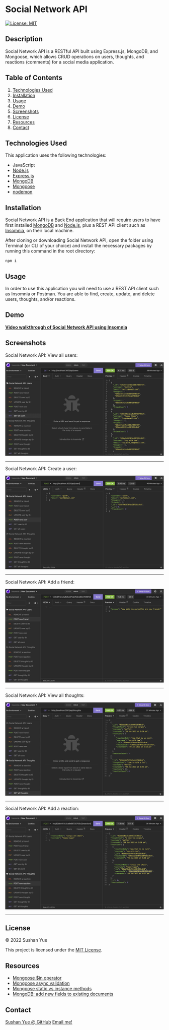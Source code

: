 # Social Network API

[![License: MIT](https://img.shields.io/badge/License-MIT-yellow.svg)](https://opensource.org/licenses/MIT)

## Description

Social Network API is a RESTful API built using Express.js, MongoDB, and Mongoose, which allows CRUD operations on users, thoughts, and reactions (comments) for a social media application.

## Table of Contents

1. [Technologies Used](#technologies-used)
2. [Installation](#installation)
3. [Usage](#usage)
4. [Demo](#demo)
5. [Screenshots](#screenshots)
6. [License](#license)
7. [Resources](#resources)
8. [Contact](#contact)

## Technologies Used

This application uses the following technologies:

- JavaScript
- [Node.js](https://nodejs.dev/)
- [Express.js](https://expressjs.com/)
- [MongoDB](https://www.mongodb.com/docs/manual/?_ga=2.42458085.1730790684.1656485442-1134542769.1653952537)
- [Mongoose](https://mongoosejs.com/docs/)
- [nodemon](https://www.npmjs.com/package/nodemon)

## Installation

Social Network API is a Back End application that will require users to have first installed [MongoDB](https://www.mongodb.com/docs/manual/?_ga=2.42458085.1730790684.1656485442-1134542769.1653952537) and [Node.js](https://nodejs.dev/), plus a REST API client such as [Insomnia](https://insomnia.rest/), on their local machine.

After cloning or downloading Social Network API, open the folder using Terminal (or CLI of your choice) and install the necessary packages by running this command in the root directory:

```
npm i
```

## Usage

In order to use this application you will need to use a REST API client such as Insomnia or Postman. You are able to find, create, update, and delete users, thoughts, and/or reactions.

## Demo

**[Video walkthrough of Social Network API using Insomnia](https://drive.google.com/file/d/1kgHdAt6LKGK6whfe6tl07bP4oFDSdfty/view)**

## Screenshots

Social Network API: View all users:

![Screenshot of Social Network API: View all users](assets/images/screenshot-view-all-users.jpg?raw=true "Screenshot of Social Network API: View all users")

---

Social Network API: Create a user:

![Screenshot of Social Network API: Create new user](assets/images/screenshot-create-user.jpg?raw=true "Screenshot of Social Network API: Create new user")

---

Social Network API: Add a friend:

![Screenshot of Social Network API: Add a friend](assets/images/screenshot-add-friend.jpg?raw=true "Screenshot of Social Network API: Add a friend")

---

Social Network API: View all thoughts:

![Screenshot of Social Network API: View all thoughts](assets/images/screenshot-view-all-thoughts.jpg?raw=true "Screenshot of Social Network API: View all thoughts")

---

Social Network API: Add a reaction:

![Screenshot of Social Network API: Add a reaction](assets/images/screenshot-add-reaction.jpg?raw=true "Screenshot of Social Network API: Add a reaction")

---

## License

© 2022 Sushan Yue

This project is licensed under the [MIT License](./LICENSE.txt).

## Resources

- [Mongoose $in operator](https://kb.objectrocket.com/mongo-db/the-mongoose-in-operator-1015)
- [Mongoose async validation](https://stackoverflow.com/questions/47730759/mongoose-async-validation)
- [Mongoose static vs instance methods](https://stackoverflow.com/questions/29664499/mongoose-static-methods-vs-instance-methods#:~:text=Static%20methods%20apply%20to%20the,instance%20method%20returns%20the%20document.)
- [MongoDB: add new fields to existing documents](https://stackoverflow.com/questions/44685716/how-to-add-new-fields-to-existing-document)

## Contact

[Sushan Yue @ GitHub](https://github.com/AtlantaBlack)
[Email me!](mailto:syue.dev@gmail.com)
